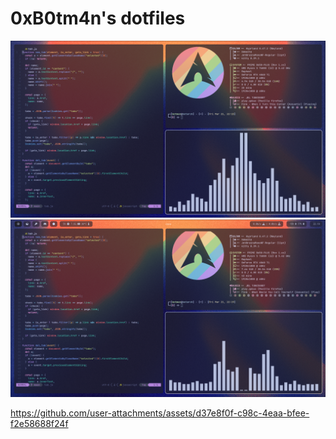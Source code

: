 # 0xB0tm4n's dotfiles
![screenshot](Pictures/screenshot.png)
![screenshot](Pictures/screenshot_waybar.png)

https://github.com/user-attachments/assets/d37e8f0f-c98c-4eaa-bfee-f2e58688f24f

